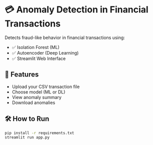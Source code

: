 # 💳 Anomaly Detection in Financial Transactions #

Detects fraud-like behavior in financial transactions using:

- ✅ Isolation Forest (ML)
- ✅ Autoencoder (Deep Learning)
- ✅ Streamlit Web Interface

## 🚀 Features

- Upload your CSV transaction file
- Choose model (ML or DL)
- View anomaly summary
- Download anomalies

## 🛠️ How to Run

```bash
pip install -r requirements.txt
streamlit run app.py
